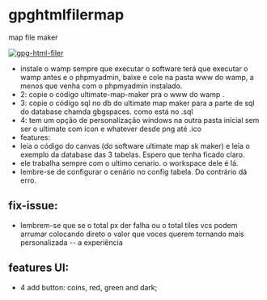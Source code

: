 # gpghtmlfilermap
map file maker

<a href="https://ibb.co/x27RgHw"><img src="https://i.ibb.co/x27RgHw/gpg-html-filer.png" alt="gpg-html-filer" border="0"></a>

- instale o wamp sempre que executar o software terá que executar o wamp antes  e o phpmyadmin, baixe e cole na pasta www do wamp, a menos que venha com o phpmyadmin instalado.
- 2: copie o código ultimate-map-maker pra o www do wamp . 
- 3: copie o código sql no db do ultimate map maker para a parte de sql do database chamda gbgspaces. como está no .sql
- 4: tem um opção de personalização windows na outra pasta inicial sem  ser o ultimate com icon e whatever desde png até .ico
- features:
- leia o código do canvas (do software ultimate map sk maker) e leia o exemplo da database das 3 tabelas. Espero que tenha ficado claro.
- ele trabalha sempre com o ultimo cenario. o workspace dele é lá.
- lembre-se de configurar o cenário no config tabela. Do contrário dá erro.

## fix-issue:
- lembrem-se que se o total px der falha ou o total tiles vcs podem arrumar colocando direto o valor que voces querem tornando mais personalizada
-- a experiência

## features UI:
- 4 add button: coins, red, green and dark;
